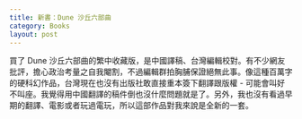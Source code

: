 ```yaml
---
title: 新書：Dune 沙丘六部曲
category: Books
layout: post
---
```


買了 Dune 沙丘六部曲的繁中收藏版，是中國譯稿、台灣編輯校對。有不少網友批評，擔心政治考量之自我閹割，不過編輯群拍胸脯保證絕無此事。像這種百萬字的硬科幻作品，台灣現在也沒有出版社敢直接重本簽下翻譯跟版權 - 可能會叫好不叫座。我覺得用中國翻譯的稿件倒也沒什麼問題就是了。另外，我也沒有看過早期的翻譯、電影或者玩過電玩，所以這部作品對我來說是全新的一套。
